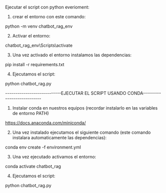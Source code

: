 Ejecutar el script con python everioment:

1. crear el entorno con este comando:

python -m venv chatbot_rag_env

2. Activar el entorno:

chatbot_rag_env\Scripts\activate

3. Una vez activado el entorno instalamos las dependencias:

pip install -r requirements.txt

4. Ejecutamos el script:

python chatbot_rag.py

----------------------------EJECUTAR EL SCRIPT USANDO CONDA---------------------------

1. Instalar conda en nuestros equipos (recordar instalarlo en las variables de entorno PATH)

https://docs.anaconda.com/miniconda/

2. Una vez instalado ejecutamos el siguiente comando (este comando instalara automaticamente las dependencias):

conda env create -f environment.yml

3. Una vez ejecutado activamos el entorno:

conda activate chatbot_rag

4. Ejecutamos el script:

python chatbot_rag.py



